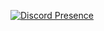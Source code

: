 [![Discord Presence](https://lanyard.cnrad.dev/api/857746624196247572)](https://discord.com/users/857746624196247572)

